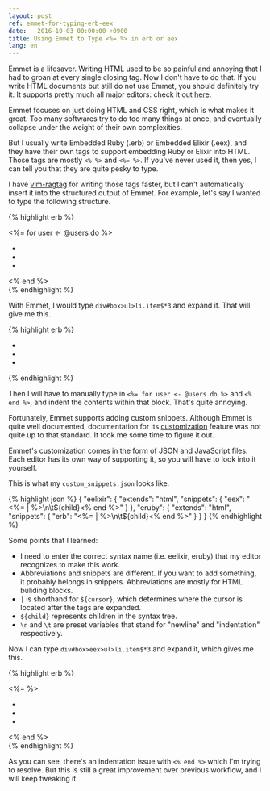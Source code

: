 ```yaml
---
layout: post
ref: emmet-for-typing-erb-eex
date:   2016-10-03 00:00:00 +0900
title: Using Emmet to Type <%= %> in erb or eex 
lang: en
---
```


Emmet is a lifesaver. Writing HTML used to be so painful and annoying that I had to groan at every single closing tag. Now I don't have to do that. If you write HTML documents but still do not use Emmet, you should definitely try it. It supports pretty much all major editors: check it out [here](http://emmet.io/download/).

Emmet focuses on just doing HTML and CSS right, which is what makes it great. Too many softwares try to do too many things at once, and eventually collapse under the weight of their own complexities.

But I usually write Embedded Ruby (.erb) or Embedded Elixir (.eex), and they have their own tags to support embedding Ruby or Elixir into HTML. Those tags are mostly `<% %>` and `<%= %>`. If you've never used it, then yes, I can tell you that they are quite pesky to type.

I have [vim-ragtag](https://github.com/tpope/vim-ragtag) for writing those tags faster, but I can't automatically insert it into the structured output of Emmet. For example, let's say I wanted to type the following structure.

{% highlight erb %}<div id="box">  <%= for user <- @users do %>
  	<ul>
  	  <li class="item1"></li>
  	  <li class="item2"></li>
  	  <li class="item3"></li>
  	</ul>  <% end %>
</div>
{% endhighlight %}

With Emmet, I would type `div#box>ul>li.item$*3` and expand it. That will give me this.

{% highlight erb %}
<div id="box">
  <ul>
   <li class="item1"></li>
   <li class="item2"></li>
   <li class="item3"></li>
  </ul>
</div>
{% endhighlight %}

Then I will have to manually type in `<%= for user <- @users do %>` and `<% end %>`, and indent the contents within that block. That's quite annoying.

Fortunately, Emmet supports adding custom snippets. Although Emmet is quite well documented, documentation for its [customization](http://docs.emmet.io/customization/) feature was not quite up to that standard. It took me some time to figure it out.

Emmet's customization comes in the form of JSON and JavaScript files. Each editor has its own way of supporting it, so you will have to look into it yourself. 

This is what my `custom_snippets.json` looks like. 

{% highlight json %}
{
  "eelixir": {
    "extends": "html",
    "snippets": {
      "eex": "<%= | %>\n\t${child}<% end %>"
    }
  },
  "eruby": {
    "extends": "html",
    "snippets": {
      "erb": "<%= | %>\n\t${child}<% end %>"
    }
  }
}
{% endhighlight %}

Some points that I learned:

* I need to enter the correct syntax name (i.e. eelixir, eruby) that my editor recognizes to make this work.
* Abbreviations and snippets are different. If you want to add something, it probably belongs in snippets. Abbreviations are mostly for HTML buliding blocks. 
* `|` is shorthand for `${cursor}`, which determines where the cursor is located after the tags are expanded.
* `${child}` represents children in the syntax tree. 
* `\n` and `\t` are preset variables that stand for "newline" and "indentation" respectively.

Now I can type `div#box>eex>ul>li.item$*3` and expand it, which gives me this.

{% highlight erb %}
<div id="box">  <%=  %>
  	<ul>
  	  <li class="item1"></li>
  	  <li class="item2"></li>
  	  <li class="item3"></li>
    </ul>    <% end %>
</div>
{% endhighlight %}

As you can see, there's an indentation issue with `<% end %>` which I'm trying to resolve. But this is still a great improvement over previous workflow, and I will keep tweaking it.